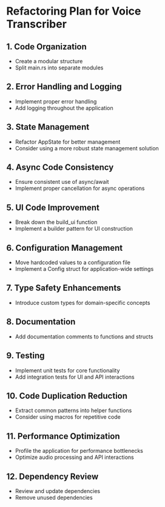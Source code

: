 # Refactoring Plan for Voice Transcriber

## 1. Code Organization
- Create a modular structure
- Split main.rs into separate modules

## 2. Error Handling and Logging
- Implement proper error handling
- Add logging throughout the application

## 3. State Management
- Refactor AppState for better management
- Consider using a more robust state management solution

## 4. Async Code Consistency
- Ensure consistent use of async/await
- Implement proper cancellation for async operations

## 5. UI Code Improvement
- Break down the build_ui function
- Implement a builder pattern for UI construction

## 6. Configuration Management
- Move hardcoded values to a configuration file
- Implement a Config struct for application-wide settings

## 7. Type Safety Enhancements
- Introduce custom types for domain-specific concepts

## 8. Documentation
- Add documentation comments to functions and structs

## 9. Testing
- Implement unit tests for core functionality
- Add integration tests for UI and API interactions

## 10. Code Duplication Reduction
- Extract common patterns into helper functions
- Consider using macros for repetitive code

## 11. Performance Optimization
- Profile the application for performance bottlenecks
- Optimize audio processing and API interactions

## 12. Dependency Review
- Review and update dependencies
- Remove unused dependencies